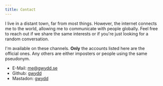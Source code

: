 ```yaml
---
title: Contact
---
```


I live in a distant town, far from most things. However, the internet connects me to the world, allowing me to communicate with people globally. Feel free to reach out if we share the same interests or if you're just looking for a random conversation.

I'm available on these channels. **Only** the accounts listed here are the official ones. Any others are either imposters or people using the same pseudonym.

- E-Mail: [me@gwydd.se](mailto://me@gwydd.se)
- Github: [gwydd](https://github.com/gwydd12/)
- Mastadon: [gwydd](https://infosec.exchange/@gwydd)

